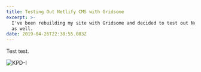 ```yaml
---
title: Testing Out Netlify CMS with Gridsome
excerpt: >-
  I've been rebuilding my site with Gridsome and decided to test out Netlify CMS
  as well.
date: 2019-04-26T22:38:55.083Z
---
```

Test test.

![KPD-I](/uploads/logo.png)

